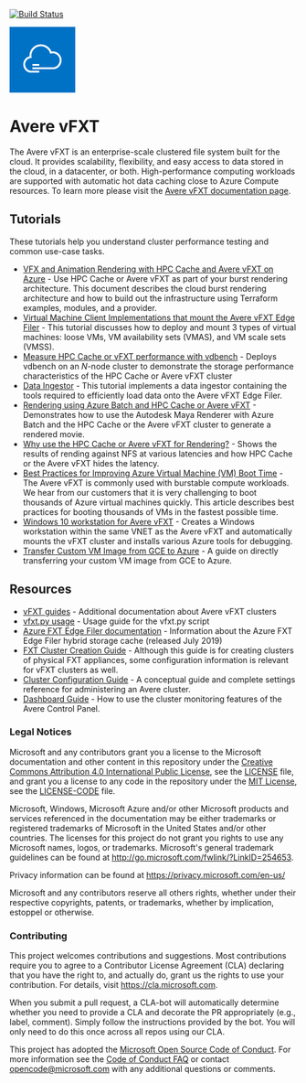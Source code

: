 [![Build Status](https://dev.azure.com/averevfxt/vfxt-github/_apis/build/status/Azure.Avere?branchName=main)](https://dev.azure.com/averevfxt/vfxt-github/_build?definitionId=1)

<img src="docs/images/avere_vfxt.png">

# Avere vFXT  

The Avere vFXT is an enterprise-scale clustered file system built for the cloud. It provides scalability, flexibility, and easy access to data stored in the cloud, in a datacenter, or both. High-performance computing workloads are supported with automatic hot data caching close to Azure Compute resources.  To learn more please visit the [Avere vFXT documentation page](http://aka.ms/averedocs).

## Tutorials

These tutorials help you understand cluster performance testing and common use-case tasks.

  * [VFX and Animation Rendering with HPC Cache and Avere vFXT on Azure](src/terraform) - Use HPC Cache or Avere vFXT as part of your burst rendering architecture.  This document describes the cloud burst rendering architecture and how to build out the infrastructure using Terraform examples, modules, and a provider.
  * [Virtual Machine Client Implementations that mount the Avere vFXT Edge Filer](docs/clients.md) - This tutorial discusses how to deploy and mount 3 types of virtual machines: loose VMs, VM availability sets (VMAS), and VM scale sets (VMSS).
  * [Measure HPC Cache or vFXT performance with vdbench](docs/vdbench.md) - Deploys vdbench on an *N*-node cluster to demonstrate the storage performance characteristics of the HPC Cache or Avere vFXT cluster
  * [Data Ingestor](docs/data_ingestor.md) - This tutorial implements a data ingestor containing the tools required to efficiently load data onto the Avere vFXT Edge Filer.
  * [Rendering using Azure Batch and HPC Cache or Avere vFXT](docs/maya_azure_batch_avere_vfxt_demo.md) - Demonstrates how to use the Autodesk Maya Renderer with Azure Batch and the HPC Cache or the Avere vFXT cluster to generate a rendered movie.
  * [Why use the HPC Cache or Avere vFXT for Rendering?](docs/why_avere_for_rendering.md) - Shows the results of rending against NFS at various latencies and how HPC Cache or the Avere vFXT hides the latency.
  * [Best Practices for Improving Azure Virtual Machine (VM) Boot Time](docs/azure_vm_provision_best_practices.md) - The Avere vFXT is commonly used with burstable compute workloads. We hear from our customers that it is very challenging to boot thousands of Azure virtual machines quickly. This article describes best practices for booting thousands of VMs in the fastest possible time.
  * [Windows 10 workstation for Avere vFXT](docs/windows_10_avere_vfxt_mounted_workstation.md) - Creates a Windows workstation within the same VNET as the Avere vFXT and automatically mounts the vFXT cluster and installs various Azure tools for debugging.
  * [Transfer Custom VM Image from GCE to Azure](docs/customImageTransfer_GCE2Azure.md) - A guide on directly transferring your custom VM image from GCE to Azure.
  
## Resources
  * [vFXT guides](https://azure.github.io/Avere/#vfxt) - Additional documentation about Avere vFXT clusters
  * [vfxt.py usage](https://github.com/Azure/AvereSDK/blob/master/docs/README.md) - Usage guide for the vfxt.py script  
  * [Azure FXT Edge Filer documentation](https://docs.microsoft.com/en-us/azure/fxt-edge-filer/) - Information about the Azure FXT Edge Filer hybrid storage cache (released July 2019)
  * [FXT Cluster Creation Guide](https://azure.github.io/Avere/#fxt_cluster) - Although this guide is for creating clusters of physical FXT appliances, some configuration information is relevant for vFXT clusters as well. 
  * [Cluster Configuration Guide](https://azure.github.io/Avere/#operations) - A conceptual guide and complete settings reference for administering an Avere cluster. 
  * [Dashboard Guide](https://azure.github.io/Avere/#operations) - How to use the cluster monitoring features of the Avere Control Panel.

### Legal Notices

Microsoft and any contributors grant you a license to the Microsoft documentation and other content
in this repository under the [Creative Commons Attribution 4.0 International Public License](https://creativecommons.org/licenses/by/4.0/legalcode),
see the [LICENSE](LICENSE) file, and grant you a license to any code in the repository under the [MIT License](https://opensource.org/licenses/MIT), see the
[LICENSE-CODE](LICENSE-CODE) file.

Microsoft, Windows, Microsoft Azure and/or other Microsoft products and services referenced in the documentation
may be either trademarks or registered trademarks of Microsoft in the United States and/or other countries.
The licenses for this project do not grant you rights to use any Microsoft names, logos, or trademarks.
Microsoft's general trademark guidelines can be found at http://go.microsoft.com/fwlink/?LinkID=254653.

Privacy information can be found at https://privacy.microsoft.com/en-us/

Microsoft and any contributors reserve all others rights, whether under their respective copyrights, patents,
or trademarks, whether by implication, estoppel or otherwise.

### Contributing

This project welcomes contributions and suggestions.  Most contributions require you to agree to a
Contributor License Agreement (CLA) declaring that you have the right to, and actually do, grant us
the rights to use your contribution. For details, visit https://cla.microsoft.com.

When you submit a pull request, a CLA-bot will automatically determine whether you need to provide
a CLA and decorate the PR appropriately (e.g., label, comment). Simply follow the instructions
provided by the bot. You will only need to do this once across all repos using our CLA.

This project has adopted the [Microsoft Open Source Code of Conduct](https://opensource.microsoft.com/codeofconduct/).
For more information see the [Code of Conduct FAQ](https://opensource.microsoft.com/codeofconduct/faq/) or
contact [opencode@microsoft.com](mailto:opencode@microsoft.com) with any additional questions or comments.
